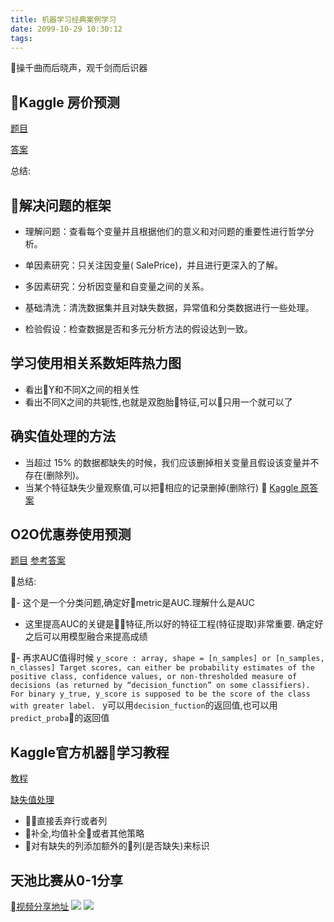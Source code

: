 ```yaml
---
title: 机器学习经典案例学习
date: 2099-10-29 10:30:12
tags:
---
```

操千曲而后晓声，观千剑而后识器<!--more-->
## Kaggle 房价预测
[题目](https://www.kaggle.com/c/house-prices-advanced-regression-techniques)

[答案](https://mp.weixin.qq.com/s?__biz=MjM5ODU3OTIyOA==&mid=2650664654&idx=2&sn=125a225281b8b3a170ba6908c9233713&chksm=bec1d3bd89b65aab121ec0ef49a51a9a1567dfded9c4ebbae7134a74c1465cffa1de84a6003e&scene=21#wechat_redirect)

总结:
## 解决问题的框架
- 理解问题：查看每个变量并且根据他们的意义和对问题的重要性进行哲学分析。

- 单因素研究：只关注因变量( SalePrice)，并且进行更深入的了解。

- 多因素研究：分析因变量和自变量之间的关系。

- 基础清洗：清洗数据集并且对缺失数据，异常值和分类数据进行一些处理。

- 检验假设：检查数据是否和多元分析方法的假设达到一致。

## 学习使用相关系数矩阵热力图
- 看出Y和不同X之间的相关性
- 看出不同X之间的共轭性,也就是双胞胎特征,可以只用一个就可以了

## 确实值处理的方法
- 当超过 15% 的数据都缺失的时候，我们应该删掉相关变量且假设该变量并不存在(删除列)。
- 当某个特征缺失少量观察值,可以把相应的记录删掉(删除行)

[Kaggle 原答案](https://www.kaggle.com/pmarcelino/comprehensive-data-exploration-with-python)


## O2O优惠券使用预测
[题目](https://tianchi.aliyun.com/competition/introduction.htm?spm=5176.11409106.5678.1.41b26b27EWjjMo&raceId=231593)
[参考答案](https://tianchi.aliyun.com/notebook/detail.html?spm=5176.8366600.0.0.2fb6311f90pu6X&id=4796)

总结:



- 这个是一个分类问题,确定好metric是AUC.理解什么是AUC
- 这里提高AUC的关键是特征,所以好的特征工程(特征提取)非常重要.
确定好之后可以用模型融合来提高成绩

- 再求AUC值得时候
`y_score : array, shape = [n_samples] or [n_samples, n_classes]
Target scores, can either be probability estimates of the positive class, confidence values, or non-thresholded measure of decisions (as returned by “decision_function” on some classifiers). For binary y_true, y_score is supposed to be the score of the class with greater label.
`
y可以用`decision_fuction`的返回值,也可以用`predict_proba`的返回值



## Kaggle官方机器学习教程
[教程](https://www.kaggle.com/learn/machine-learning)

[缺失值处理](https://www.kaggle.com/dansbecker/handling-missing-values)

- 直接丢弃行或者列
- 补全,均值补全或者其他策略
- 对有缺失的列添加额外的列(是否缺失)来标识



## 天池比赛从0-1分享
[视频分享地址](https://tianchi.aliyun.com/forum/videoStream.html?spm=5176.11817089.0.0.6e8143919ushgM&postsId=5594#postsId=5594)
![](https://blog-image-1257302654.cos.ap-guangzhou.myqcloud.com/2018-11-19-112417.png)
![](https://blog-image-1257302654.cos.ap-guangzhou.myqcloud.com/2018-11-19-112248.png)

